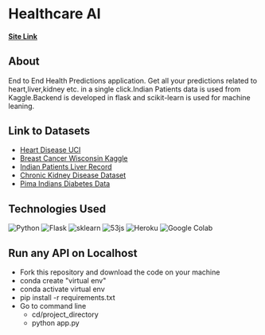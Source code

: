 # Healthcare AI
#### [Site Link](https://health-ai.netlify.app/#)



## About

End to End Health Predictions application. Get all your predictions related to heart,liver,kidney etc. in a single click.Indian Patients data is used from Kaggle.Backend is developed in flask and scikit-learn is used for machine leaning.

## Link to Datasets

* [Heart Disease UCI](https://www.kaggle.com/ronitf/heart-disease-uci)
* [Breast Cancer Wisconsin Kaggle](https://www.kaggle.com/uciml/breast-cancer-wisconsin-data)
* [Indian Patients Liver Record](https://www.kaggle.com/uciml/indian-liver-patient-records)
* [Chronic Kidney Disease Dataset](https://www.kaggle.com/mansoordaku/ckdisease)
* [Pima Indians Diabetes Data](https://www.kaggle.com/uciml/pima-indians-diabetes-database)

## Technologies Used

![Python](https://www.freepngimg.com/thumb/python_logo/7-2-python-logo-free-download-png-thumb.png)
![Flask](https://cdn.iconscout.com/icon/free/png-256/flask-51-285137.png)
![sklearn](http://www.open-source-innovation-spring.org/media/images/scikit-learn-logo-notext.max-256x256.png)
![53js](https://i2.wp.com/o7services.com/o7/wp-content/uploads/2018/08/website-designing-300x150.png?resize=300%2C150)
![Heroku](https://cdn.iconscout.com/icon/free/png-256/heroku-8-1175211.png)
![Google Colab](https://miro.medium.com/max/256/0*zNcjWYiZcJgreZAs.png)

## Run any API on Localhost

* Fork this repository and download the code on your machine
* conda create "virtual env"
* conda activate virtual env
* pip install -r requirements.txt
* Go to command line 
  * cd/project_directory
  * python app.py


